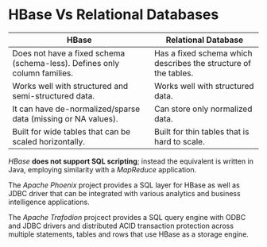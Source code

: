 # HBase Vs Relational Databases

| HBase | Relational Database |
|-|-|
| Does not have a fixed schema (schema-less). Defines only column families. | Has a fixed schema which describes the structure of the tables. |
| Works well with structured and semi-structured data. | Works well with structured data. |
| It can have de-normalized/sparse data (missing or NA values). | Can store only normalized data. |
| Built for wide tables that can be scaled horizontally. | Built for thin tables that is hard to scale. |

*HBase* **does not support SQL scripting**; instead the equivalent is written in Java, employing similarity with a *MapReduce* application.

The *Apache Phoenix* project provides a SQL layer for HBase as well as JDBC driver that can be integrated with various analytics and business intelligence applications.

The *Apache Trafodion* projcect provides a SQL query engine with ODBC and JDBC drivers and distributed ACID transaction protection across multiple statements, tables and rows that use HBase as a storage engine.
